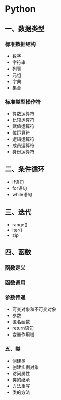 # Python
## 一、数据类型
### 标准数据结构
- 数字
- 字符串
- 列表
- 元组
- 字典
- 集合
### 标准类型操作符
- 算数运算符
- 比较运算符
- 赋值运算符
- 位运算符
- 逻辑运算符
- 成员运算符
- 身份运算符
## 二、条件循环
- if语句
- for语句
- while语句
## 三、迭代
- range()
- iter()
- zip
## 四、函数
### 函数定义
### 函数调用
### 参数传递
- 可变对象和不可变对象
- 参数
- 匿名函数
- return语句
- 变量作用域
### 五、类
- 创建类
- 创建实例对象
- 访问属性
- 类的继承
- 方法重写
- 类的方法

